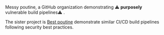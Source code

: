 Messy poutine, a GitHub organization demonstrating ⚠️ **purposely** vulnerable build pipelines⚠️ .

The sister project is [Best poutine](https://github.com/bestpoutine/) demonstrate similar CI/CD build pipelines following security best practices.
